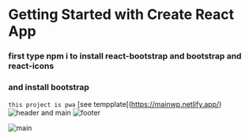 # Getting Started with Create React App

### first type npm i to install react-bootstrap and bootstrap and react-icons
### and install bootstrap
``this project is pwa``
[see tempplate[(https://mainwp.netlify.app/)
![header and main](https://github.com/alirezatalebizadeh/main-wp-react/assets/104105725/62863c86-34a5-4102-9819-53cf9cbc6fbc)
![footer](https://github.com/alirezatalebizadeh/main-wp-react/assets/104105725/2fb9a844-1fa2-4674-80d9-9d15227964cc)

![main](https://github.com/alirezatalebizadeh/main-wp-react/assets/104105725/37a0cace-53a4-474c-a358-42bc28976bdf)



